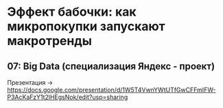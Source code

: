 # Эффект бабочки: как микропокупки запускают макротренды
## 07: Big Data (специализация Яндекс - проект)

Презентация -> <https://docs.google.com/presentation/d/1W5T4VwnYWtUTfGwCFFmIFW-P3AcKaFzY1t2lHEgsNok/edit?usp=sharing>

